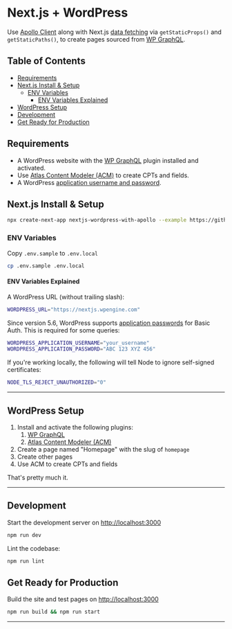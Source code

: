 # Next.js + WordPress <!-- omit in toc -->

Use [Apollo Client](https://www.apollographql.com/docs/react/) along with Next.js [data fetching](https://nextjs.org/docs/basic-features/data-fetching) via `getStaticProps()` and `getStaticPaths()`, to create pages sourced from [WP GraphQL](https://www.wpgraphql.com/).

## Table of Contents <!-- omit in toc -->

- [Requirements](#requirements)
- [Next.js Install & Setup](#nextjs-install--setup)
  - [ENV Variables](#env-variables)
    - [ENV Variables Explained](#env-variables-explained)
- [WordPress Setup](#wordpress-setup)
- [Development](#development)
- [Get Ready for Production](#get-ready-for-production)

## Requirements

- A WordPress website with the [WP GraphQL](https://www.wpgraphql.com/) plugin installed and activated.
- Use [Atlas Content Modeler (ACM)](https://wordpress.org/plugins/atlas-content-modeler/) to create CPTs and fields.
- A WordPress [application username and password](https://make.wordpress.org/core/2020/11/05/application-passwords-integration-guide/).

## Next.js Install & Setup

```bash
npx create-next-app nextjs-wordpress-with-apollo --example https://github.com/gregrickaby/nextjs-wordpress-with-apollo
```

### ENV Variables

Copy `.env.sample` to `.env.local`

```bash
cp .env.sample .env.local
```

#### ENV Variables Explained

A WordPress URL (without trailing slash):

```bash
WORDPRESS_URL="https://nextjs.wpengine.com"
```

Since version 5.6, WordPress supports [application passwords](https://make.wordpress.org/core/2020/11/05/application-passwords-integration-guide/) for Basic Auth. This is required for some queries:

```bash
WORDPRESS_APPLICATION_USERNAME="your_username"
WORDPRESS_APPLICATION_PASSWORD="ABC 123 XYZ 456"
```

If you're working locally, the following will tell Node to ignore self-signed certificates:

```bash
NODE_TLS_REJECT_UNAUTHORIZED="0"
```

---

## WordPress Setup

1. Install and activate the following plugins:
   1. [WP GraphQL](https://wordpress.org/plugins/wp-graphql/)
   2. [Atlas Content Modeler (ACM)](https://wordpress.org/plugins/atlas-content-modeler/)
2. Create a page named "Homepage" with the slug of `homepage`
3. Create other pages
4. Use ACM to create CPTs and fields

That's pretty much it.

---

## Development

Start the development server on <http://localhost:3000>

```bash
npm run dev
```

Lint the codebase:

```bash
npm run lint
```

## Get Ready for Production

Build the site and test pages on <http://localhost:3000>

```bash
npm run build && npm run start
```

---
